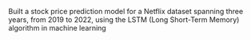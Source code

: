 Built a stock price prediction model for a Netflix dataset spanning three years, from 2019 to 2022, using the LSTM (Long Short-Term Memory) algorithm in machine learning
